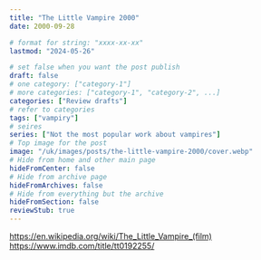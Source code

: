 ```yaml
---
title: "The Little Vampire 2000"
date: 2000-09-28

# format for string: "xxxx-xx-xx"
lastmod: "2024-05-26"

# set false when you want the post publish
draft: false
# one category: ["category-1"]
# more categories: ["category-1", "category-2", ...]
categories: ["Review drafts"]
# refer to categories
tags: ["vampiry"]
# seires
series: ["Not the most popular work about vampires"]
# Top image for the post
image: "/uk/images/posts/the-little-vampire-2000/cover.webp"
# Hide from home and other main page
hideFromCenter: false
# Hide from archive page
hideFromArchives: false
# Hide from everything but the archive
hideFromSection: false
reviewStub: true
---
```

https://en.wikipedia.org/wiki/The_Little_Vampire_(film)
https://www.imdb.com/title/tt0192255/
<!--more-->